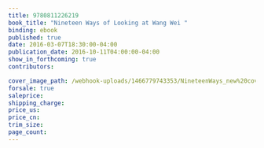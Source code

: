```yaml
---
title: 9780811226219
book_title: "Nineteen Ways of Looking at Wang Wei "
binding: ebook
published: true
date: 2016-03-07T18:30:00-04:00
publication_date: 2016-10-11T04:00:00-04:00
show_in_forthcoming: true
contributors:

cover_image_path: /webhook-uploads/1466779743353/NineteenWays_new%20cover%20copy.jpg
forsale: true
saleprice:
shipping_charge:
price_us:
price_cn:
trim_size:
page_count:
---
```


